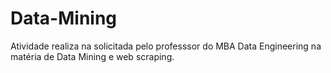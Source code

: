 # Data-Mining
Atividade realiza na solicitada pelo professsor do MBA Data Engineering na matéria de Data Mining e web scraping.
